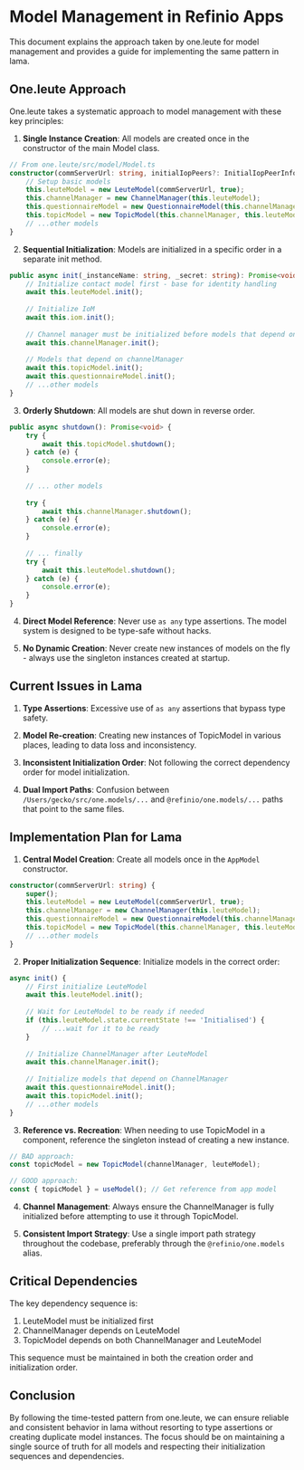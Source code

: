 # Model Management in Refinio Apps

This document explains the approach taken by one.leute for model management and provides a guide for implementing the same pattern in lama.

## One.leute Approach

One.leute takes a systematic approach to model management with these key principles:

1. **Single Instance Creation**: All models are created once in the constructor of the main Model class.
```typescript
// From one.leute/src/model/Model.ts
constructor(commServerUrl: string, initialIopPeers?: InitialIopPeerInfo[]) {
    // Setup basic models
    this.leuteModel = new LeuteModel(commServerUrl, true);
    this.channelManager = new ChannelManager(this.leuteModel);
    this.questionnaireModel = new QuestionnaireModel(this.channelManager);
    this.topicModel = new TopicModel(this.channelManager, this.leuteModel);
    // ...other models
}
```

2. **Sequential Initialization**: Models are initialized in a specific order in a separate init method.
```typescript
public async init(_instanceName: string, _secret: string): Promise<void> {
    // Initialize contact model first - base for identity handling
    await this.leuteModel.init();
    
    // Initialize IoM
    await this.iom.init();
    
    // Channel manager must be initialized before models that depend on it
    await this.channelManager.init();
    
    // Models that depend on channelManager
    await this.topicModel.init();
    await this.questionnaireModel.init();
    // ...other models
}
```

3. **Orderly Shutdown**: All models are shut down in reverse order.
```typescript
public async shutdown(): Promise<void> {
    try {
        await this.topicModel.shutdown();
    } catch (e) {
        console.error(e);
    }
    
    // ... other models
    
    try {
        await this.channelManager.shutdown();
    } catch (e) {
        console.error(e);
    }
    
    // ... finally
    try {
        await this.leuteModel.shutdown();
    } catch (e) {
        console.error(e);
    }
}
```

4. **Direct Model Reference**: Never use `as any` type assertions. The model system is designed to be type-safe without hacks.

5. **No Dynamic Creation**: Never create new instances of models on the fly - always use the singleton instances created at startup.

## Current Issues in Lama

1. **Type Assertions**: Excessive use of `as any` assertions that bypass type safety.

2. **Model Re-creation**: Creating new instances of TopicModel in various places, leading to data loss and inconsistency.

3. **Inconsistent Initialization Order**: Not following the correct dependency order for model initialization.

4. **Dual Import Paths**: Confusion between `/Users/gecko/src/one.models/...` and `@refinio/one.models/...` paths that point to the same files.

## Implementation Plan for Lama

1. **Central Model Creation**: Create all models once in the `AppModel` constructor.
```typescript
constructor(commServerUrl: string) {
    super();
    this.leuteModel = new LeuteModel(commServerUrl, true);
    this.channelManager = new ChannelManager(this.leuteModel);
    this.questionnaireModel = new QuestionnaireModel(this.channelManager);
    this.topicModel = new TopicModel(this.channelManager, this.leuteModel);
    // ...other models
}
```

2. **Proper Initialization Sequence**: Initialize models in the correct order:
```typescript
async init() {
    // First initialize LeuteModel
    await this.leuteModel.init();
    
    // Wait for LeuteModel to be ready if needed
    if (this.leuteModel.state.currentState !== 'Initialised') {
        // ...wait for it to be ready
    }
    
    // Initialize ChannelManager after LeuteModel
    await this.channelManager.init();
    
    // Initialize models that depend on ChannelManager
    await this.questionnaireModel.init();
    await this.topicModel.init();
    // ...other models
}
```

3. **Reference vs. Recreation**: When needing to use TopicModel in a component, reference the singleton instead of creating a new instance.
```typescript
// BAD approach:
const topicModel = new TopicModel(channelManager, leuteModel);

// GOOD approach:
const { topicModel } = useModel(); // Get reference from app model
```

4. **Channel Management**: Always ensure the ChannelManager is fully initialized before attempting to use it through TopicModel.

5. **Consistent Import Strategy**: Use a single import path strategy throughout the codebase, preferably through the `@refinio/one.models` alias.

## Critical Dependencies

The key dependency sequence is:
1. LeuteModel must be initialized first
2. ChannelManager depends on LeuteModel
3. TopicModel depends on both ChannelManager and LeuteModel

This sequence must be maintained in both the creation order and initialization order.

## Conclusion

By following the time-tested pattern from one.leute, we can ensure reliable and consistent behavior in lama without resorting to type assertions or creating duplicate model instances. The focus should be on maintaining a single source of truth for all models and respecting their initialization sequences and dependencies. 